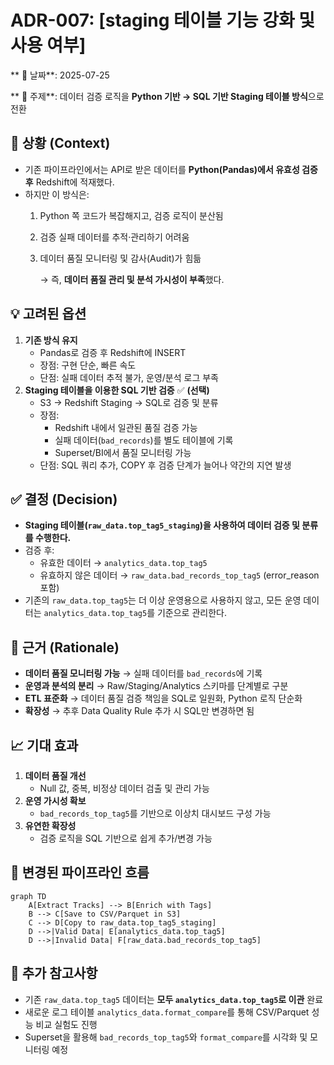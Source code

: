# ADR-007: [staging 테이블 기능 강화 및 사용 여부]

** 📅 날짜**: 2025-07-25

** 🎯 주제**: 데이터 검증 로직을 **Python 기반 → SQL 기반 Staging 테이블 방식**으로 전환

## 📝 상황 (Context)

- 기존 파이프라인에서는 API로 받은 데이터를 **Python(Pandas)에서 유효성 검증 후** Redshift에 적재했다.
- 하지만 이 방식은:
    1. Python 쪽 코드가 복잡해지고, 검증 로직이 분산됨
    2. 검증 실패 데이터를 추적·관리하기 어려움
    3. 데이터 품질 모니터링 및 감사(Audit)가 힘듦
        
        → 즉, **데이터 품질 관리 및 분석 가시성이 부족**했다.
        

## 💡 고려된 옵션

1. **기존 방식 유지**
    - Pandas로 검증 후 Redshift에 INSERT
    - 장점: 구현 단순, 빠른 속도
    - 단점: 실패 데이터 추적 불가, 운영/분석 로그 부족
2. **Staging 테이블을 이용한 SQL 기반 검증** ✅ **(선택)**
    - S3 → Redshift Staging → SQL로 검증 및 분류
    - 장점:
        - Redshift 내에서 일관된 품질 검증 가능
        - 실패 데이터(`bad_records`)를 별도 테이블에 기록
        - Superset/BI에서 품질 모니터링 가능
    - 단점: SQL 쿼리 추가, COPY 후 검증 단계가 늘어나 약간의 지연 발생

## ✅ 결정 (Decision)

- **Staging 테이블(`raw_data.top_tag5_staging`)을 사용하여 데이터 검증 및 분류를 수행한다.**
- 검증 후:
    - 유효한 데이터 → `analytics_data.top_tag5`
    - 유효하지 않은 데이터 → `raw_data.bad_records_top_tag5` (error_reason 포함)
- 기존의 `raw_data.top_tag5`는 더 이상 운영용으로 사용하지 않고, 모든 운영 데이터는 `analytics_data.top_tag5`를 기준으로 관리한다.

## 📌 근거 (Rationale)

- **데이터 품질 모니터링 가능** → 실패 데이터를 `bad_records`에 기록
- **운영과 분석의 분리** → Raw/Staging/Analytics 스키마를 단계별로 구분
- **ETL 표준화** → 데이터 품질 검증 책임을 SQL로 일원화, Python 로직 단순화
- **확장성** → 추후 Data Quality Rule 추가 시 SQL만 변경하면 됨

## 📈 기대 효과

1. **데이터 품질 개선**
    - Null 값, 중복, 비정상 데이터 검출 및 관리 가능
2. **운영 가시성 확보**
    - `bad_records_top_tag5`를 기반으로 이상치 대시보드 구성 가능
3. **유연한 확장성**
    - 검증 로직을 SQL 기반으로 쉽게 추가/변경 가능

## 🧩 변경된 파이프라인 흐름

```mermaid
graph TD
    A[Extract Tracks] --> B[Enrich with Tags]
    B --> C[Save to CSV/Parquet in S3]
    C --> D[Copy to raw_data.top_tag5_staging]
    D -->|Valid Data| E[analytics_data.top_tag5]
    D -->|Invalid Data| F[raw_data.bad_records_top_tag5]
```

## 💬 추가 참고사항

- 기존 `raw_data.top_tag5` 데이터는 **모두 `analytics_data.top_tag5`로 이관** 완료
- 새로운 로그 테이블 `analytics_data.format_compare`를 통해 CSV/Parquet 성능 비교 실험도 진행
- Superset을 활용해 `bad_records_top_tag5`와 `format_compare`를 시각화 및 모니터링 예정
</aside>
